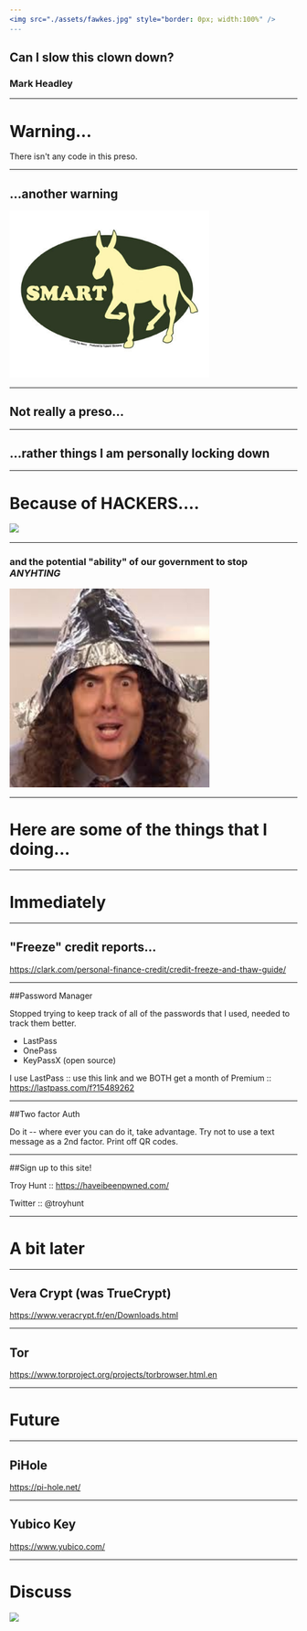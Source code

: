 ```yaml
---
<img src="./assets/fawkes.jpg" style="border: 0px; width:100%" />
---
```

## Can I slow this clown down?

### Mark Headley

---
# Warning...

There isn't any code in this preso.

---
## ...another warning

<img src="./assets/smart_ass.jpg" style="border: 0px; width:350px" />

---
## Not really a preso...
---
## ...rather things I am personally locking down
---
# Because of HACKERS....

<img src="https://media.giphy.com/media/XW3Q6lR8d7Nss/giphy.gif" style="border: 0px; width:400px"/>

---
### and the potential "ability" of our government to stop _ANYHTING_

<img src="./assets/tinfoil.jpeg" style="border: 0px; width:350px"/>

---
# Here are some of the things that I doing...
---
# Immediately 
---

## "Freeze" credit reports...

https://clark.com/personal-finance-credit/credit-freeze-and-thaw-guide/

---
##Password Manager 

Stopped trying to keep track of all of the passwords that I used, needed to track them better.

- LastPass
- OnePass
- KeyPassX  (open source)

I use LastPass :: use this link and we BOTH get a month of Premium :: https://lastpass.com/f?15489262 

---
##Two factor Auth

Do it -- where ever you can do it, take advantage.
Try not to use a text message as a 2nd factor.
Print off QR codes.

---
##Sign up to this site!

Troy Hunt :: https://haveibeenpwned.com/

Twitter :: @troyhunt

---
# A bit later
---

## Vera Crypt (was TrueCrypt)

https://www.veracrypt.fr/en/Downloads.html

---
## Tor

https://www.torproject.org/projects/torbrowser.html.en

---
# Future

---
## PiHole

https://pi-hole.net/

---
## Yubico Key

https://www.yubico.com/

---
# Discuss

<img src="http://gph.is/2dCZ04e" style="border: 0px; width:350px" />

